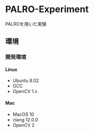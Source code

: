 # PALRO-Experiment
PALROを用いた実験

## 環境
### 開発環境
#### Linux
* Ubuntu 8.02
* GCC
* OpenCV 1.x

#### Mac
* MacOS 10
* clang 12.0.0
* OpenCV 2